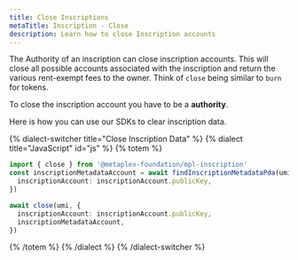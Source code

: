 ```yaml
---
title: Close Inscriptions
metaTitle: Inscription - Close
description: Learn how to close Inscription accounts
---
```


The Authority of an inscription can close inscription accounts. This will close all possible accounts associated with the inscription and return the various rent-exempt fees to the owner. Think of `close` being similar to `burn` for tokens.

To close the inscription account you have to be a **authority**.

Here is how you can use our SDKs to clear inscription data.

{% dialect-switcher title="Close Inscription Data" %}
{% dialect title="JavaScript" id="js" %}
{% totem %}

```ts
import { close } from '@metaplex-foundation/mpl-inscription'
const inscriptionMetadataAccount = await findInscriptionMetadataPda(umi, {
  inscriptionAccount: inscriptionAccount.publicKey,
})

await close(umi, {
  inscriptionAccount: inscriptionAccount.publicKey,
  inscriptionMetadataAccount,
})
```
{% /totem %}
{% /dialect %}
{% /dialect-switcher %}